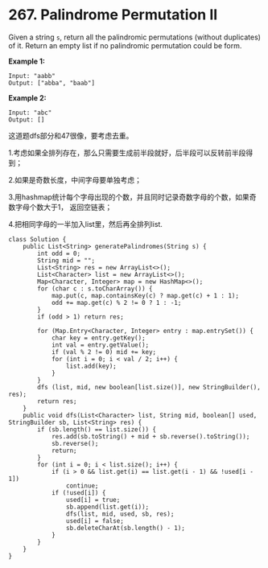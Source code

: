# 267. Palindrome Permutation II

Given a string `s`, return all the palindromic permutations \(without duplicates\) of it. Return an empty list if no palindromic permutation could be form.

**Example 1:**

```text
Input: "aabb"
Output: ["abba", "baab"]
```

**Example 2:**

```text
Input: "abc"
Output: []
```

这道题dfs部分和47很像，要考虑去重。

1.考虑如果全排列存在，那么只需要生成前半段就好，后半段可以反转前半段得到；

2.如果是奇数长度，中间字母要单独考虑；

3.用hashmap统计每个字母出现的个数，并且同时记录奇数字母的个数，如果奇数字母个数大于1， 返回空链表；

4.把相同字母的一半加入list里，然后再全排列list.

```text
class Solution {
    public List<String> generatePalindromes(String s) {
        int odd = 0;
        String mid = "";
        List<String> res = new ArrayList<>();
        List<Character> list = new ArrayList<>();
        Map<Character, Integer> map = new HashMap<>();
        for (char c : s.toCharArray()) {
            map.put(c, map.containsKey(c) ? map.get(c) + 1 : 1);
            odd += map.get(c) % 2 != 0 ? 1 : -1;
        }
        if (odd > 1) return res;
        
        for (Map.Entry<Character, Integer> entry : map.entrySet()) {
            char key = entry.getKey();
            int val = entry.getValue();
            if (val % 2 != 0) mid += key;
            for (int i = 0; i < val / 2; i++) {
                list.add(key);
            }
        }
        dfs (list, mid, new boolean[list.size()], new StringBuilder(), res);
        return res;
    } 
    public void dfs(List<Character> list, String mid, boolean[] used, StringBuilder sb, List<String> res) {
        if (sb.length() == list.size()) {
            res.add(sb.toString() + mid + sb.reverse().toString());
            sb.reverse();
            return;
        }
        for (int i = 0; i < list.size(); i++) {
            if (i > 0 && list.get(i) == list.get(i - 1) && !used[i - 1]) 
                continue;
            if (!used[i]) {
                used[i] = true;
                sb.append(list.get(i));
                dfs(list, mid, used, sb, res);
                used[i] = false;
                sb.deleteCharAt(sb.length() - 1);
            }
        }
    }
}
```

